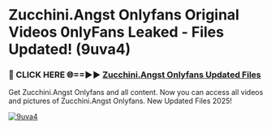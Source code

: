 # Zucchini.Angst Onlyfans Original Videos 0nlyFans Leaked - Files Updated! (9uva4)

<h3>🔴 CLICK HERE 🌐==►► <a href="https://tinyurl.com/ehrbuxhb" rel="nofollow">Zucchini.Angst Onlyfans Updated Files</a></h3>

Get Zucchini.Angst Onlyfans and all content. Now you can access all videos and pictures of Zucchini.Angst Onlyfans. New Updated Files 2025!

[![9uva4](https://i.imgur.com/lVYEuWS.gif)](https://tinyurl.com/ehrbuxhb)
